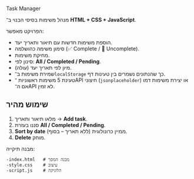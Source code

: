 Task Manager

מנהל משימות בסיסי הבנוי ב־
**HTML + CSS + JavaScript**.

הפרויקט מאפשר:
- הוספת משימות חדשות עם תיאור ותאריך יעד.
- סימון משימה כהושלמה (✅ Complete / 🔄 Uncomplete).
- מחיקת משימות.
- סינון לפי: **All / Completed / Pending**.
- מיון לפי תאריך יעד (עולה).
- שמירת משימות ב־`localStorage` כך שהנתונים נשמרים בין טעינות דף.
- טעינת 5 משימות ראשוניות ־API חיצוני (`jsonplaceholder`) או יצירת משימות דמו אם ה־API לא זמין.

 ## שימוש מהיר
1) מלאו תיאור ותאריך → **Add task**.  
2) סננו בעזרת **All / Completed / Pending**.  
3) **Sort by date** ממיין כרונולוגית (ללא תאריך – בסוף).  
4)  **Delete** מוחק.

מבנה תיקייה:
```
-index.html   # מבנה המסך
-style.css    # עיצוב
-script.js    # הלוגיקה
```